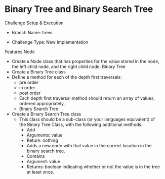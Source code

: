 # Binary Tree and Binary Search Tree

Challenge Setup & Execution
- Branch Name: trees

- Challenge Type: New Implementation

Features Node
- Create a Node class that has properties for the value stored in the node, the left child node, and the right child node.
Binary Tree
- Create a Binary Tree class
- Define a method for each of the depth first traversals:
   - pre order
   - in order
   - post order
   - Each depth first traversal method should return an array of values, ordered appropriately.
   - Binary Search Tree
- Create a Binary Search Tree class
   - This class should be a sub-class (or your languages equivalent) of the Binary Tree Class, with the following additional methods:
     - Add
     - Arguments: value
     - Return: nothing
     - Adds a new node with that value in the correct location in the binary search tree.
     - Contains
     - Argument: value
     - Returns: boolean indicating whether or not the value is in the tree at least once.
